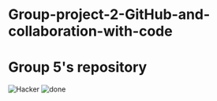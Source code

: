 # Group-project-2-GitHub-and-collaboration-with-code
# Group 5's repository
![Hacker](https://user-images.githubusercontent.com/90582557/133009385-7573d4ad-741c-4421-aa53-99a05784645f.jpg)
![done](https://media.tenor.co/videos/c4717c71b9d8a52ccb3fb7b6d9159435/mp4)
